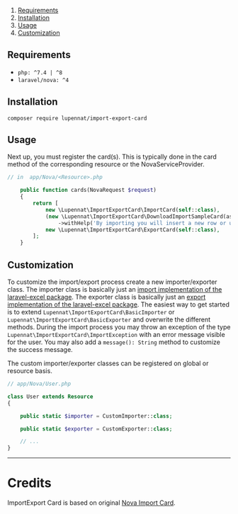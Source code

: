 1. [Requirements](#Requirements)
2. [Installation](#Installation)
3. [Usage](#Usage)
4. [Customization](#customization)


## Requirements

- `php: ^7.4 | ^8`
- `laravel/nova: ^4`

## Installation

```
composer require lupennat/import-export-card
```

## Usage

Next up, you must register the card(s). This is typically done in the card method of the corresponding resource or the NovaServiceProvider.

```php
// in  app/Nova/<Resource>.php

    public function cards(NovaRequest $request)
    {
        return [
            new \Lupennat\ImportExportCard\ImportCard(self::class),
            (new \Lupennat\ImportExportCard\DownloadImportSampleCard(asset('import-samples/file.csv')))
                ->withHelp('By importing you will insert a new row or update duplicate entries.'),
            new \Lupennat\ImportExportCard\ExportCard(self::class),
        ];
    }
```

## Customization

To customize the import/export process create a new importer/exporter class. The importer class is basically just an [import implementation of the laravel-excel package](https://docs.laravel-excel.com/3.1/imports/). The exporter class is basically just an [export implementation of the laravel-excel package](https://docs.laravel-excel.com/3.1/exports/).
The easiest way to get started is to extend `Lupennat\ImportExportCard\BasicImporter` or `Lupennat\ImportExportCard\BasicExporter` and overwrite the different methods. During the import process you may throw an exception of the type `Lupennat\ImportExportCard\ImportException` with an error message visible for the user. You may also add a `message(): String` method to customize the success message.

The custom importer/exporter classes can be registered on global or resource basis.

```php
// app/Nova/User.php

class User extends Resource
{

    public static $importer = CustomImporter::class;

    public static $exporter = CustomExporter::class;

    // ...
}
```

---

# Credits

ImportExport Card is based on original [Nova Import Card](https://github.com/Sparclex/nova-import-card).
